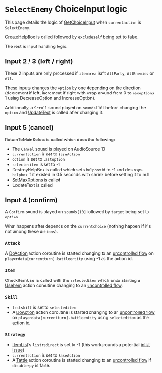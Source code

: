 # `SelectEnemy` ChoiceInput logic
This page details the logic of [GetChoiceInput](../GetChoiceInput.md) when `currentaction` is `SelectEnemy`.

[CreateHelpBox](../../Visual%20rendering/CreateHelpBox.md) is called followed by `excludeself` being set to false.

The rest is input handling logic.

## Input 2 / 3 (left / right)
These 2 inputs are only processed if `itemarea` isn't `AllParty`, `AllEnemies` or `All`.

These inputs changes the `option` by one depending on the direction (decrement if left, increment if right with wrap around from 0 to `maxoptions` - 1 using DecreaseOption and IncreaseOption). 

Additionally, a `Scroll` sound played on `sounds[10]` before changing the `option` and [UpdateText](../../Visual%20rendering/UpdateText.md) is called after changing it.

## Input 5 (cancel)
ReturnToMainSelect is called which does the following:

- The `Cancel` sound is played on AudioSource 10
- `currentaction` is set to `BaseAction`
- `option` is set to `lastoption`
- `selecteditem` is set to -1
- DestroyHelpBox is called which sets `helpboxid` to -1 and destroys `helpbox` if it existed in 0.5 seconds with shrink before setting it to null
- [SetMaxOptions](../SetMaxOptions.md) is called
- [UpdateText](../../Visual%20rendering/UpdateText.md) is called

## Input 4 (confirm)
A `Confirm` sound is played on `sounds[10]` followed by `target` being set to `option`.

What happens after depends on the `currentchoice` (nothing happen if it's not among these `Actions`).

### `Attack`
A [DoAction](../../Battle%20flow/Action%20coroutines/DoAction.md) action coroutine is started changing to an [uncontrolled flow](../../Battle%20flow/Update%20flows/Uncontrolled%20flow.md) on `playerdata[currentturn].battleentity` using -1 as the action id.

### `Item`
CheckItemUse is called with the `selecteditem` which ends starting a [UseItem](../../Battle%20flow/Action%20coroutines/UseItem.md) action coroutine changing to an [uncontrolled flow](../../Battle%20flow/Update%20flows/Uncontrolled%20flow.md).

### `Skill`

- `lastskill` is set to `selecteditem`
- A [DoAction](../../Battle%20flow/Action%20coroutines/DoAction.md) action coroutine is started changing to an [uncontrolled flow](../../Battle%20flow/Update%20flows/Uncontrolled%20flow.md) on `playerdata[currentturn].battleentity` using `selecteditem` as the action id.

### `Strategy`

- [ItemList](../../../ItemList/ItemList.md)'s `listredirect` is set to -1 (this workarounds a potential [inlist issue](../../../ItemList/inlist%20issue.md))
- `currentaction` is set to `BaseAction`
- A [Tattle](../../Battle%20flow/Action%20coroutines/Tattle.md) action coroutine is started changing to an [uncontrolled flow](../../Battle%20flow/Update%20flows/Uncontrolled%20flow.md) if `disablespy` is false.
